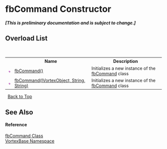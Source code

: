 # fbCommand Constructor 
 _**\[This is preliminary documentation and is subject to change.\]**_


## Overload List
&nbsp;<table><tr><th></th><th>Name</th><th>Description</th></tr><tr><td>![Public method](media/pubmethod.gif "Public method")</td><td><a href="M_VortexBase_fbCommand__ctor.md">fbCommand()</a></td><td>
Initializes a new instance of the <a href="T_VortexBase_fbCommand.md">fbCommand</a> class</td></tr><tr><td>![Public method](media/pubmethod.gif "Public method")</td><td><a href="M_VortexBase_fbCommand__ctor_1.md">fbCommand(IVortexObject, String, String)</a></td><td>
Initializes a new instance of the <a href="T_VortexBase_fbCommand.md">fbCommand</a> class</td></tr></table>&nbsp;
<a href="#fbcommand-constructor">Back to Top</a>

## See Also


#### Reference
<a href="T_VortexBase_fbCommand.md">fbCommand Class</a><br /><a href="N_VortexBase.md">VortexBase Namespace</a><br />